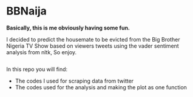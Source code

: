 # BBNaija
 
**Basically, this is me obviously having some fun.**

I decided to predict the housemate to be evicted from the Big Brother Nigeria TV Show based on viewers tweets using the vader sentiment analysis from nltk, So enjoy.

![]()

In this repo you will find:
- The codes I used for scraping data from twitter 
- The codes used for the analysis and making the plot as one function


